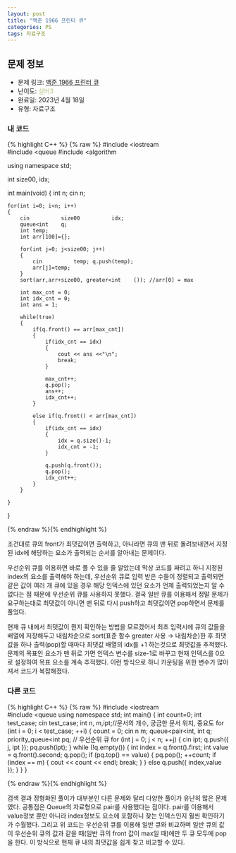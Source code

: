 ```yaml
---
layout: post
title: "백준 1966 프린터 큐"
categories: PS
tags: 자료구조
---
```


## 문제 정보
- 문제 링크: [백준 1966 프린터 큐](https://www.acmicpc.net/problem/1966)
- 난이도: <span style="color:#B5C78A">실버3</span>
- 완료일: 2023년 4월 18일
- 유형: 자료구조

### 내 코드

{% highlight C++ %} {% raw %}
#include <iostream	
#include <queue	
#include <algorithm	

using namespace std;

int size00, idx;

int main(void)
{
	int n;
	cin 		 n;
	
	for(int i=0; i<n; i++)
	{
		cin 		 size00 		 idx;
		queue<int	 q;
		int temp;
		int arr[100]={};
		
		for(int j=0; j<size00; j++)
		{
			cin 		 temp; q.push(temp);
			arr[j]=temp;
		}
		sort(arr,arr+size00, greater<int	()); //arr[0] = max
		
		int max_cnt = 0;
		int idx_cnt = 0;
		int ans = 1;
		
		while(true)
		{
			if(q.front() == arr[max_cnt])
			{
				if(idx_cnt == idx)
				{
					cout << ans <<"\n";
					break;
				}
				
				max_cnt++;
				q.pop();
				ans++;
				idx_cnt++;
			}
			
			else if(q.front() < arr[max_cnt])
			{
				if(idx_cnt == idx)
				{
					idx = q.size()-1;
					idx_cnt = -1;
				}
				
				q.push(q.front());
				q.pop();
				idx_cnt++;
			}
		}

	}
}

{% endraw %}{% endhighlight %}

조건대로 큐의 front가 최댓값이면 출력하고, 아니라면 큐의 맨 뒤로 돌려보내면서 지정된 idx에 해당하는 요소가 출력되는 순서를 알아내는 문제이다.

우선순위 큐를 이용하면 바로 풀 수 있을 줄 알았는데 막상 코드를 짜려고 하니 지정된 index의 요소를 출력해야 하는데, 우선순위 큐로 입력 받은 수들이 정렬되고 출력되면 같은 값이 여러 개 큐에 있을 경우 해당 인덱스에 있던 요소가 언제 출력되었는지 알 수 없다는 점 때문에 우선순위 큐를 사용하지 못했다. 결국 일반 큐를 이용해서 정말 문제가 요구하는대로 최댓값이 아니면 맨 뒤로 다시 push하고 최댓값이면 pop하면서 문제를 풀었다.

현재 큐 내에서 최댓값이 뭔지 확인하는 방법을 모르겠어서 최초 입력시에 큐의 값들을 배열에 저장해두고 내림차순으로 sort(표준 함수 greater 사용 → 내림차순)한 후 최댓값을 하나 출력(pop)할 때마다 최댓값 배열의 idx를 +1 하는것으로 최댓값을 추적했다. 문제의 목표인 요소가 맨 뒤로 가면 인덱스 변수를 size-1로 바꾸고 현재 인덱스를 0으로 설정하여 목표 요소를 계속 추적했다. 이런 방식으로 하니 카운팅을 위한 변수가 많아져서 코드가 복잡해졌다.

### 다른 코드

{% highlight C++ %} {% raw %}
#include <iostream	
#include <queue	
using namespace std;
int main() {
	 int count=0;
	 int test_case;
	 cin 		 test_case;
	 int n, m,ipt;//문서의 개수, 궁금한 문서 위치, 중요도
	 for (int i = 0; i < test_case; ++i) {
	 count = 0;
	 cin 		 n 		 m;
	 queue<pair<int, int		 q;
	 priority_queue<int	 pq; // 우선순위 큐
	 for (int j = 0; j < n; ++j) {
	 cin 		 ipt;
	 q.push({ j, ipt });
	 pq.push(ipt);
	 }
	 while (!q.empty()) {
	 int index = q.front().first;
	 int value = q.front().second;
	 q.pop();
	 if (pq.top() == value) {
	 pq.pop();
	 ++count;
	 if (index == m) {
	 cout << count << endl;
	 break;
	 }
	 }
	 else q.push({ index,value });
	 }
	 }
}

{% endraw %}{% endhighlight %}

검색 결과 정형화된 풀이가 대부분인 다른 문제와 달리 다양한 풀이가 유난히 많은 문제였다. 공통점은 Queue의 자료형으로 pair를 사용했다는 점이다. pair를 이용해서 value정보 뿐만 아니라 index정보도 요소에 포함하니 찾는 인덱스인지 훨씬 확인하기가 수월했다. 그리고 위 코드는 우선순위 큐를 이용해 일반 큐와 비교하며 일반 큐의 값이 우선순위 큐의 값과 같을 때(일반 큐의 front 값이 max일 때)에만 두 큐 모두에 pop을 한다. 이 방식으로 현재 큐 내의 최댓값을 쉽게 찾고 비교할 수 있다.
